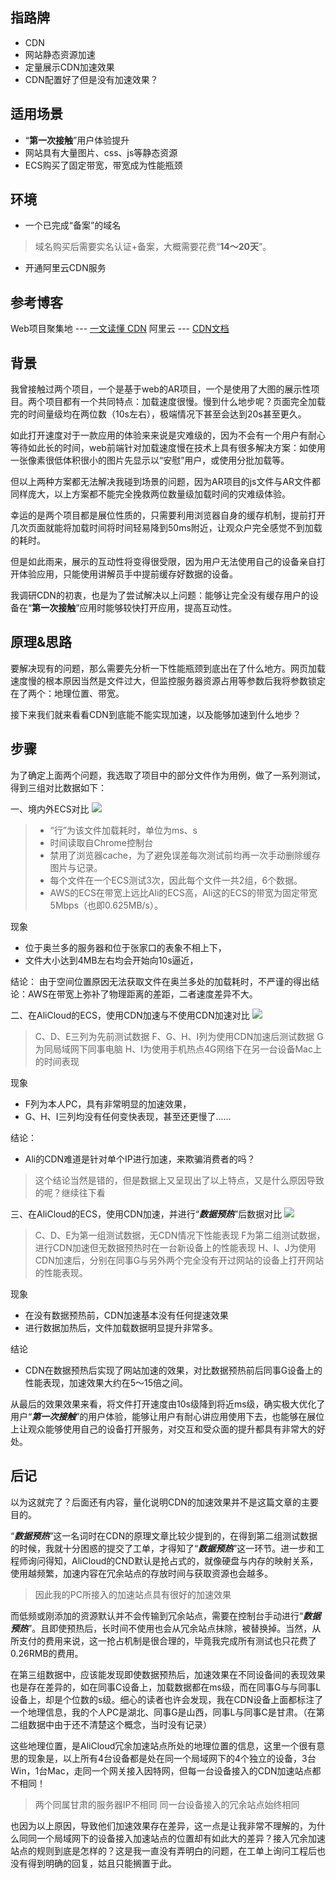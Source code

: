 ## 指路牌
* CDN
* 网站静态资源加速
* 定量展示CDN加速效果
* CDN配置好了但是没有加速效果？

## 适用场景
* “**第一次接触**”用户体验提升
* 网站具有大量图片、css、js等静态资源
* ECS购买了固定带宽，带宽成为性能瓶颈

## 环境
* 一个已完成“备案”的域名
> 域名购买后需要实名认证+备案，大概需要花费“**14～20天**”。
* 开通阿里云CDN服务

## 参考博客
Web项目聚集地 --- [一文读懂 CDN](https://mp.weixin.qq.com/s/adMdjBqFiCciOAkjXDJ54Q)
阿里云 --- [CDN文档](https://help.aliyun.com/document_detail/27112.html?spm=5176.11785003.overview.8.67c8142frmXvNO)

## 背景
我曾接触过两个项目，一个是基于web的AR项目，一个是使用了大图的展示性项目。两个项目都有一个共同特点：加载速度很慢。慢到什么地步呢？页面完全加载完的时间量级均在两位数（10s左右），极端情况下甚至会达到20s甚至更久。

如此打开速度对于一款应用的体验来来说是灾难级的，因为不会有一个用户有耐心等待如此长的时间，web前端针对加载速度慢在技术上具有很多解决方案：如使用一张像素很低体积很小的图片先显示以“安慰”用户，或使用分批加载等。

但以上两种方案都无法解决我碰到场景的问题，因为AR项目的js文件与AR文件都同样庞大，以上方案都不能完全挽救两位数量级加载时间的灾难级体验。

幸运的是两个项目都是展位性质的，只需要利用浏览器自身的缓存机制，提前打开几次页面就能将加载时间将时间轻易降到50ms附近，让观众户完全感觉不到加载的耗时。

但是如此雨来，展示的互动性将变得很受限，因为用户无法使用自己的设备亲自打开体验应用，只能使用讲解员手中提前缓存好数据的设备。

我调研CDN的初衷，也是为了尝试解决以上问题：能够让完全没有缓存用户的设备在“**第一次接触**”应用时能够较快打开应用，提高互动性。

## 原理&思路
要解决现有的问题，那么需要先分析一下性能瓶颈到底出在了什么地方。网页加载速度慢的根本原因当然是文件过大，但监控服务器资源占用等参数后我将参数锁定在了两个：地理位置、带宽。

接下来我们就来看看CDN到底能不能实现加速，以及能够加速到什么地步？

## 步骤
为了确定上面两个问题，我选取了项目中的部分文件作为用例，做了一系列测试，得到三组对比数据如下：

一、境内外ECS对比
![](https://user-images.githubusercontent.com/37465243/63652480-28caa580-c793-11e9-9cfa-885168b1b4a0.png)
> * “行”为该文件加载耗时，单位为ms、s
> * 时间读取自Chrome控制台
> * 禁用了浏览器cache，为了避免误差每次测试前均再一次手动删除缓存图片与记录。
> * 每个文件在一个ECS测试3次，因此每个文件一共2组，6个数据。
> * AWS的ECS在带宽上远比Ali的ECS高，Ali这的ECS的带宽为固定带宽5Mbps（也即0.625MB/s）。

现象
* 位于奥兰多的服务器和位于张家口的表象不相上下，
* 文件大小达到4MB左右均会开始向10s逼近，

结论：
由于空间位置原因无法获取文件在奥兰多处的加载耗时，不严谨的得出结论：AWS在带宽上弥补了物理距离的差距，二者速度差异不大。

二、在AliCloud的ECS，使用CDN加速与不使用CDN加速对比
![](https://user-images.githubusercontent.com/37465243/63652481-2e27f000-c793-11e9-9772-81e98fce5d23.png)
> C、D、E三列为先前测试数据
> F、G、H、I列为使用CDN加速后测试数据
> G为同局域网下同事电脑
> H、I为使用手机热点4G网络下在另一台设备Mac上的时间表现

现象
* F列为本人PC，具有非常明显的加速效果，
* G、H、I三列均没有任何变快表现，甚至还更慢了......

结论：
* Ali的CDN难道是针对单个IP进行加速，来欺骗消费者的吗？
> 这个结论当然是错的，但是数据上又呈现出了以上特点，又是什么原因导致的呢？继续往下看

三、在AliCloud的ECS，使用CDN加速，并进行“***数据预热***”后数据对比
![](https://user-images.githubusercontent.com/37465243/63652484-3122e080-c793-11e9-9041-7deced00cd71.png)
> C、D、E为第一组测试数据，无CDN情况下性能表现
> F为第二组测试数据，进行CDN加速但无数据预热时在一台新设备上的性能表现
> H、I、J为使用CDN加速后，分别在同事G与另外两个完全没有开过网站的设备上打开网站的性能表现。

现象
* 在没有数据预热前，CDN加速基本没有任何提速效果
* 进行数据加热后，文件加载数据明显提升非常多。

结论
* CDN在数据预热后实现了网站加速的效果，对比数据预热前后同事G设备上的性能表现，加速效果大约在5～15倍之间。

从最后的效果效果来看，将文件打开速度由10s级降到将近ms级，确实极大优化了用户“***第一次接触***”的用户体验，能够让用户有耐心讲应用使用下去，也能够在展位上让观众能够使用自己的设备打开服务，对交互和受众面的提升都具有非常大的好处。


## 后记
以为这就完了？后面还有内容，量化说明CDN的加速效果并不是这篇文章的主要目的。

“***数据预热***”这一名词时在CDN的原理文章比较少提到的，在得到第二组测试数据的时候，我就十分困惑的提交了工单，才得知了“***数据预热***”这一环节。进一步和工程师询问得知，AliCloud的CND默认是抢占式的，就像硬盘与内存的映射关系，使用越频繁，加速内容在冗余站点的存放时间与获取资源也会越多。
> 因此我的PC所接入的加速站点具有很好的加速效果

而低频或刚添加的资源默认并不会传输到冗余站点，需要在控制台手动进行“***数据预热***”。且即使预热后，长时间不使用也会从冗余站点抹除，被替换掉。当然，从所支付的费用来说，这一抢占机制是很合理的，毕竟我完成所有测试也只花费了0.26RMB的费用。

在第三组数据中，应该能发现即使数据预热后，加速效果在不同设备间的表现效果也是存在差异的，如在同事C设备上，加载数据都在ms级，而在同事G与与同事L设备上，却是个位数的s级。细心的读者也许会发现，我在CDN设备上面都标注了一个地理信息，我的个人PC是湖北、同事G是山西，同事L与同事C是甘肃。（在第二组数据中由于还不清楚这个概念，当时没有记录）

这些地理位置，是AliCloud冗余加速站点所处的地理位置的信息，这里一个很有意思的现象是，以上所有4台设备都是处在同一个局域网下的4个独立的设备，3台Win，1台Mac，走同一个网关接入因特网，但每一台设备接入的CDN加速站点都不相同！

> 两个同属甘肃的服务器IP不相同
> 同一台设备接入的冗余站点始终相同

也因为以上原因，导致他们加速效果存在差异，这一点是让我非常不理解的，为什么同同一个局域网下的设备接入加速站点的位置却有如此大的差异？接入冗余加速站点的规则到底是怎样的？这是我一直没有弄明白的问题，在工单上询问工程后也没有得到明确的回复，姑且只能搁置于此。

